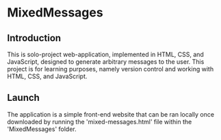 # MixedMessages

## Introduction
This is solo-project web-application, implemented in HTML, CSS, and JavaScript, designed to generate arbitrary messages to the user. This project is for learning purposes, namely version control and working with HTML, CSS, and JavaScript.

## Launch
The application is a simple front-end website that can be ran locally once downloaded by running the 'mixed-messages.html' file within the 'MixedMessages' folder.